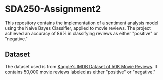 # SDA250-Assignment2
This repository contains the implementation of a sentiment analysis model using the Naive Bayes Classifier, applied to movie reviews. The project achieved an accuracy of 86% in classifying reviews as either "positive" or "negative."

## Dataset
The dataset used is from [Kaggle's IMDB Dataset of 50K Movie Reviews](https://www.kaggle.com/datasets/lakshmi25npathi/imdb-dataset-of-50k-movie-reviews). It contains 50,000 movie reviews labeled as either "positive" or "negative."
